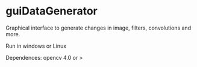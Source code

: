 # guiDataGenerator
Graphical interface to generate changes in image,  filters, convolutions and more.

Run in windows or Linux

Dependences: opencv 4.0 or >


